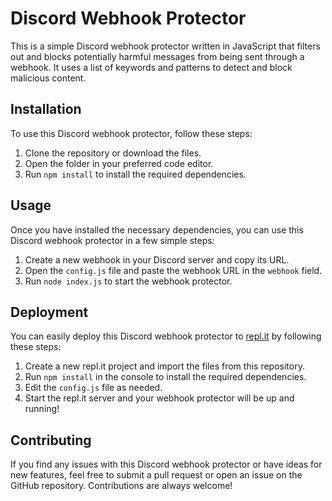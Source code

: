 # Discord Webhook Protector

This is a simple Discord webhook protector written in JavaScript that filters out and blocks potentially harmful messages from being sent through a webhook. It uses a list of keywords and patterns to detect and block malicious content.

## Installation

To use this Discord webhook protector, follow these steps:

1. Clone the repository or download the files.
2. Open the folder in your preferred code editor.
3. Run `npm install` to install the required dependencies.

## Usage

Once you have installed the necessary dependencies, you can use this Discord webhook protector in a few simple steps:

1. Create a new webhook in your Discord server and copy its URL.
2. Open the `config.js` file and paste the webhook URL in the `webhook` field.
4. Run `node index.js` to start the webhook protector.

## Deployment

You can easily deploy this Discord webhook protector to [repl.it](https://repl.it/) by following these steps:

1. Create a new repl.it project and import the files from this repository.
2. Run `npm install` in the console to install the required dependencies.
3. Edit the `config.js` file as needed.
4. Start the repl.it server and your webhook protector will be up and running!

## Contributing

If you find any issues with this Discord webhook protector or have ideas for new features, feel free to submit a pull request or open an issue on the GitHub repository. Contributions are always welcome!